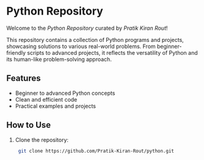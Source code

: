 # Python Repository

Welcome to the *Python Repository* curated by *Pratik Kiran Rout*!  

This repository contains a collection of Python programs and projects, showcasing solutions to various real-world problems. From beginner-friendly scripts to advanced projects, it reflects the versatility of Python and its human-like problem-solving approach.

## Features
- Beginner to advanced Python concepts
- Clean and efficient code
- Practical examples and projects

## How to Use
1. Clone the repository:  
   ```bash
    git clone https://github.com/Pratik-Kiran-Rout/python.git